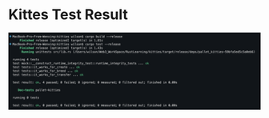 # Kittes Test Result

![compile and test kitties](kitties/pallets/kitties/images/compile_and_test.png)
